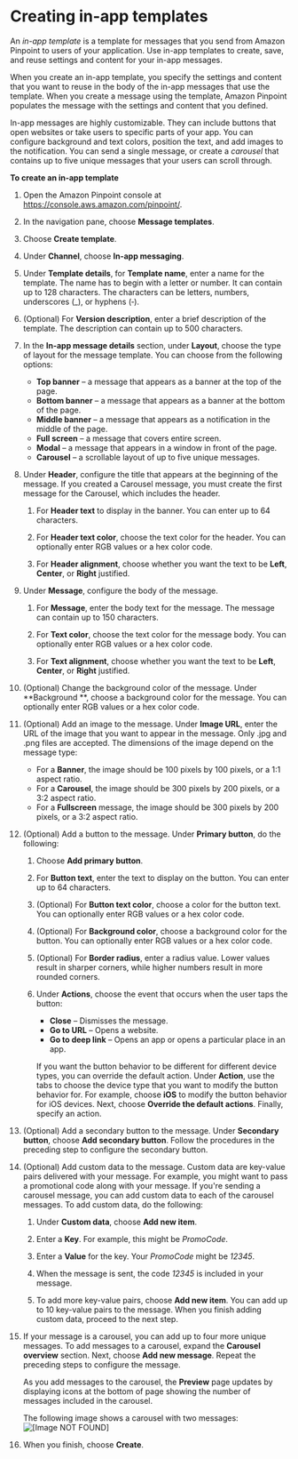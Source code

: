 # Creating in\-app templates<a name="message-templates-creating-inapp"></a>

An *in\-app template* is a template for messages that you send from Amazon Pinpoint to users of your application\. Use in\-app templates to create, save, and reuse settings and content for your in\-app messages\.

When you create an in\-app template, you specify the settings and content that you want to reuse in the body of the in\-app messages that use the template\. When you create a message using the template, Amazon Pinpoint populates the message with the settings and content that you defined\.

In\-app messages are highly customizable\. They can include buttons that open websites or take users to specific parts of your app\. You can configure background and text colors, position the text, and add images to the notification\. You can send a single message, or create a *carousel* that contains up to five unique messages that your users can scroll through\.

**To create an in\-app template**

1. Open the Amazon Pinpoint console at [https://console\.aws\.amazon\.com/pinpoint/](https://console.aws.amazon.com/pinpoint/)\.

1. In the navigation pane, choose **Message templates**\.

1. Choose **Create template**\.

1. Under **Channel**, choose **In\-app messaging**\.

1. Under **Template details**, for **Template name**, enter a name for the template\. The name has to begin with a letter or number\. It can contain up to 128 characters\. The characters can be letters, numbers, underscores \(\_\), or hyphens \(‐\)\.

1. \(Optional\) For **Version description**, enter a brief description of the template\. The description can contain up to 500 characters\.

1. In the **In\-app message details** section, under **Layout**, choose the type of layout for the message template\. You can choose from the following options:
   + **Top banner** – a message that appears as a banner at the top of the page\.
   + **Bottom banner** – a message that appears as a banner at the bottom of the page\.
   + **Middle banner** – a message that appears as a notification in the middle of the page\.
   + **Full screen** – a message that covers entire screen\.
   + **Modal** – a message that appears in a window in front of the page\.
   + **Carousel** – a scrollable layout of up to five unique messages\.

1. Under **Header**, configure the title that appears at the beginning of the message\. If you created a Carousel message, you must create the first message for the Carousel, which includes the header\.

   1. For **Header text** to display in the banner\. You can enter up to 64 characters\.

   1. For **Header text color**, choose the text color for the header\. You can optionally enter RGB values or a hex color code\.

   1. For **Header alignment**, choose whether you want the text to be **Left**, **Center**, or **Right** justified\.

1. Under **Message**, configure the body of the message\.

   1. For **Message**, enter the body text for the message\. The message can contain up to 150 characters\.

   1. For **Text color**, choose the text color for the message body\. You can optionally enter RGB values or a hex color code\.

   1. For **Text alignment**, choose whether you want the text to be **Left**, **Center**, or **Right** justified\.

1. \(Optional\) Change the background color of the message\. Under **Background **, choose a background color for the message\. You can optionally enter RGB values or a hex color code\.

1. \(Optional\) Add an image to the message\. Under **Image URL**, enter the URL of the image that you want to appear in the message\. Only \.jpg and \.png files are accepted\. The dimensions of the image depend on the message type:
   + For a **Banner**, the image should be 100 pixels by 100 pixels, or a 1:1 aspect ratio\.
   + For a **Carousel**, the image should be 300 pixels by 200 pixels, or a 3:2 aspect ratio\.
   + For a **Fullscreen** message, the image should be 300 pixels by 200 pixels, or a 3:2 aspect ratio\.

1. \(Optional\) Add a button to the message\. Under **Primary button**, do the following:

   1. Choose **Add primary button**\.

   1. For **Button text**, enter the text to display on the button\. You can enter up to 64 characters\.

   1. \(Optional\) For **Button text color**, choose a color for the button text\. You can optionally enter RGB values or a hex color code\.

   1. \(Optional\) For **Background color**, choose a background color for the button\. You can optionally enter RGB values or a hex color code\.

   1. \(Optional\) For **Border radius**, enter a radius value\. Lower values result in sharper corners, while higher numbers result in more rounded corners\. 

   1. Under **Actions**, choose the event that occurs when the user taps the button:
      + **Close** – Dismisses the message\.
      + **Go to URL** – Opens a website\.
      + **Go to deep link** – Opens an app or opens a particular place in an app\. 

      If you want the button behavior to be different for different device types, you can override the default action\. Under **Action**, use the tabs to choose the device type that you want to modify the button behavior for\. For example, choose **iOS** to modify the button behavior for iOS devices\. Next, choose **Override the default actions**\. Finally, specify an action\.

1. \(Optional\) Add a secondary button to the message\. Under **Secondary button**, choose **Add secondary button**\. Follow the procedures in the preceding step to configure the secondary button\.

1. \(Optional\) Add custom data to the message\. Custom data are key\-value pairs delivered with your message\. For example, you might want to pass a promotional code along with your message\. If you're sending a carousel message, you can add custom data to each of the carousel messages\. To add custom data, do the following:

   1. Under **Custom data**, choose **Add new item**\.

   1. Enter a **Key**\. For example, this might be *PromoCode*\. 

   1. Enter a **Value** for the key\. Your *PromoCode* might be *12345*\.

   1. When the message is sent, the code *12345* is included in your message\.

   1. To add more key\-value pairs, choose **Add new item**\. You can add up to 10 key\-value pairs to the message\. When you finish adding custom data, proceed to the next step\.

1. If your message is a carousel, you can add up to four more unique messages\. To add messages to a carousel, expand the **Carousel overview** section\. Next, choose **Add new message**\. Repeat the preceding steps to configure the message\.

   As you add messages to the carousel, the **Preview** page updates by displaying icons at the bottom of page showing the number of messages included in the carousel\.

   The following image shows a carousel with two messages:  
![\[Image NOT FOUND\]](http://docs.aws.amazon.com/pinpoint/latest/userguide/images/channels-inapp-carousel.png)

1. When you finish, choose **Create**\.